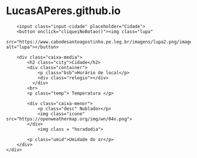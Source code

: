# LucasAPeres.github.io
<html lang="pt-br">

<head>
    <meta charset="UTF-8">
    <meta http-equiv="X-UA-Compatible" content="IE=edge">
    <meta name="viewport" content="width=device-width, initial-scale=1.0">
    <link rel="stylesheet" href="style.css">
    <link rel="shortcut icon" href="favicon/nuvem.png" type="image/x-icon">
    <link rel="preconnect" href="https://fonts.googleapis.com">
    <link rel="preconnect" href="https://fonts.gstatic.com" crossorigin>
    <link href="https://fonts.googleapis.com/css2?family=Montserrat:wght@300&display=swap" rel="stylesheet">
    <script src="scripts.js"></script>
    <title>Temperanuvem</title>
</head>


<body onload="entreiNaPagina()">
    <div class="caixa-maior">

        <input class="input-cidade" placeholder="Cidade">
        <button onclick="cliqueiNoBotao()"><img class="lupa"
                src="https://www.cabodesantoagostinho.pe.leg.br/imagens/lupa2.png/image" alt="lupa"></button>

        <div class="caixa-media">
            <h2 class="city">Cidade</h2>
            <div class="container">
                <p class="bsb">Horário de local</p>
                <div class="relogio"></div>
              </div>
            <br>
            <p class="temp"> Temperatura </p>

            <div class="caixa-menor">
                <p class="desc" Nublado></p>
                <img class="icone" src="https://openweathermap.org/img/wn/04n.png">
            </div>
                <img class = "horadodia">

            <p class="umid">Umidade do ar</p>
        </div>
    </div>

</body>

</html>
